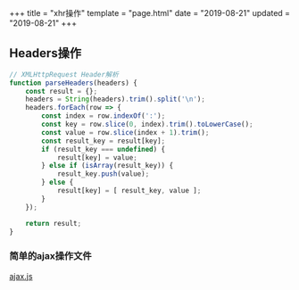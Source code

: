 +++
title = "xhr操作"
template = "page.html"
date = "2019-08-21"
updated = "2019-08-21"
+++


## Headers操作

```js
// XMLHttpRequest Header解析
function parseHeaders(headers) {
    const result = {};
    headers = String(headers).trim().split('\n');
    headers.forEach(row => {
        const index = row.indexOf(':');
        const key = row.slice(0, index).trim().toLowerCase();
        const value = row.slice(index + 1).trim();
        const result_key = result[key];
        if (result_key === undefined) {
            result[key] = value;
        } else if (isArray(result_key)) {
            result_key.push(value);
        } else {
            result[key] = [ result_key, value ];
        }
    });

    return result;
}
```

### 简单的ajax操作文件

 [ajax.js](./assets/ajax.js) 